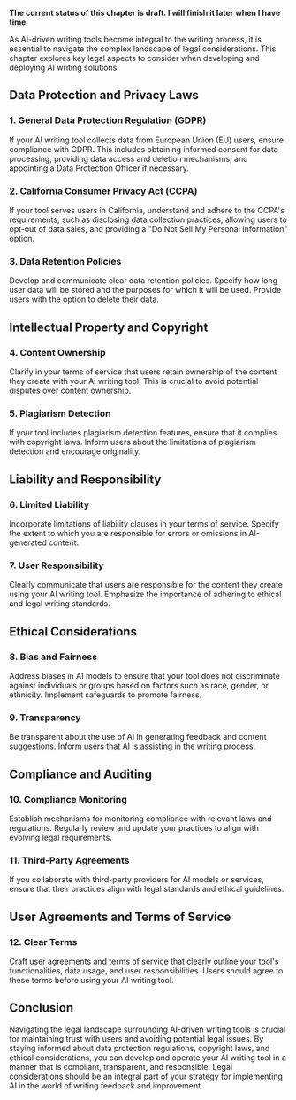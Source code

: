 **The current status of this chapter is draft. I will finish it later when I have time**

As AI-driven writing tools become integral to the writing process, it is essential to navigate the complex landscape of legal considerations. This chapter explores key legal aspects to consider when developing and deploying AI writing solutions.

Data Protection and Privacy Laws
--------------------------------

### 1. **General Data Protection Regulation (GDPR)**

If your AI writing tool collects data from European Union (EU) users, ensure compliance with GDPR. This includes obtaining informed consent for data processing, providing data access and deletion mechanisms, and appointing a Data Protection Officer if necessary.

### 2. **California Consumer Privacy Act (CCPA)**

If your tool serves users in California, understand and adhere to the CCPA's requirements, such as disclosing data collection practices, allowing users to opt-out of data sales, and providing a "Do Not Sell My Personal Information" option.

### 3. **Data Retention Policies**

Develop and communicate clear data retention policies. Specify how long user data will be stored and the purposes for which it will be used. Provide users with the option to delete their data.

Intellectual Property and Copyright
-----------------------------------

### 4. **Content Ownership**

Clarify in your terms of service that users retain ownership of the content they create with your AI writing tool. This is crucial to avoid potential disputes over content ownership.

### 5. **Plagiarism Detection**

If your tool includes plagiarism detection features, ensure that it complies with copyright laws. Inform users about the limitations of plagiarism detection and encourage originality.

Liability and Responsibility
----------------------------

### 6. **Limited Liability**

Incorporate limitations of liability clauses in your terms of service. Specify the extent to which you are responsible for errors or omissions in AI-generated content.

### 7. **User Responsibility**

Clearly communicate that users are responsible for the content they create using your AI writing tool. Emphasize the importance of adhering to ethical and legal writing standards.

Ethical Considerations
----------------------

### 8. **Bias and Fairness**

Address biases in AI models to ensure that your tool does not discriminate against individuals or groups based on factors such as race, gender, or ethnicity. Implement safeguards to promote fairness.

### 9. **Transparency**

Be transparent about the use of AI in generating feedback and content suggestions. Inform users that AI is assisting in the writing process.

Compliance and Auditing
-----------------------

### 10. **Compliance Monitoring**

Establish mechanisms for monitoring compliance with relevant laws and regulations. Regularly review and update your practices to align with evolving legal requirements.

### 11. **Third-Party Agreements**

If you collaborate with third-party providers for AI models or services, ensure that their practices align with legal standards and ethical guidelines.

User Agreements and Terms of Service
------------------------------------

### 12. **Clear Terms**

Craft user agreements and terms of service that clearly outline your tool's functionalities, data usage, and user responsibilities. Users should agree to these terms before using your AI writing tool.

Conclusion
----------

Navigating the legal landscape surrounding AI-driven writing tools is crucial for maintaining trust with users and avoiding potential legal issues. By staying informed about data protection regulations, copyright laws, and ethical considerations, you can develop and operate your AI writing tool in a manner that is compliant, transparent, and responsible. Legal considerations should be an integral part of your strategy for implementing AI in the world of writing feedback and improvement.
